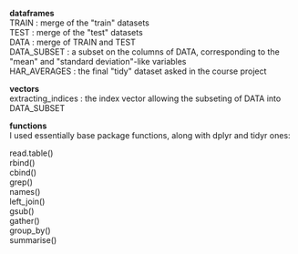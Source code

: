 **dataframes**  
TRAIN  : merge of the "train" datasets  
TEST   : merge of the "test" datasets  
DATA   : merge of TRAIN and TEST  
DATA_SUBSET : a subset on the columns of DATA, corresponding to the "mean" and "standard deviation"-like variables  
HAR_AVERAGES  : the final "tidy" dataset asked in the course project  

**vectors**  
extracting_indices : the index vector allowing the subseting of DATA into DATA_SUBSET

**functions**  
I used essentially base package functions, along with dplyr and tidyr ones:

read.table()  
rbind()  
cbind()  
grep()  
names()  
left_join()  
gsub()    
gather()  
group_by()  
summarise()  
